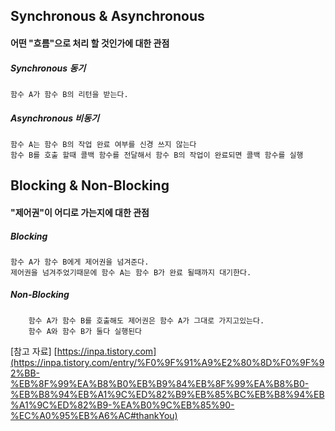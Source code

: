 <h2>Synchronous & Asynchronous </h2>  

<h4>어떤 "흐름"으로 처리 할 것인가에 대한 관점</h4>


<h5>Synchronous 동기</h5>
	
	함수 A가 함수 B의 리턴을 받는다.


<h5>Asynchronous 비동기</h5>

	함수 A는 함수 B의 작업 완료 여부를 신경 쓰지 않는다
	함수 B를 호출 할때 콜백 함수를 전달해서 함수 B의 작업이 완료되면 콜백 함수를 실행 
  


<h2>Blocking & Non-Blocking</h2>  

<h4>"제어권"이 어디로 가는지에 대한 관점</h4>


<h5>Blocking</h5>

	함수 A가 함수 B에게 제어권을 넘겨준다.
	제어권을 넘겨주었기때문에 함수 A는 함수 B가 완료 될때까지 대기한다.

<h5>Non-Blocking</h5>
		
		함수 A가 함수 B를 호출해도 제어권은 함수 A가 그대로 가지고있는다.
		함수 A와 함수 B가 둘다 실행된다


[참고 자료]
[https://inpa.tistory.com](https://inpa.tistory.com/entry/%F0%9F%91%A9%E2%80%8D%F0%9F%92%BB-%EB%8F%99%EA%B8%B0%EB%B9%84%EB%8F%99%EA%B8%B0-%EB%B8%94%EB%A1%9C%ED%82%B9%EB%85%BC%EB%B8%94%EB%A1%9C%ED%82%B9-%EA%B0%9C%EB%85%90-%EC%A0%95%EB%A6%AC#thankYou)
